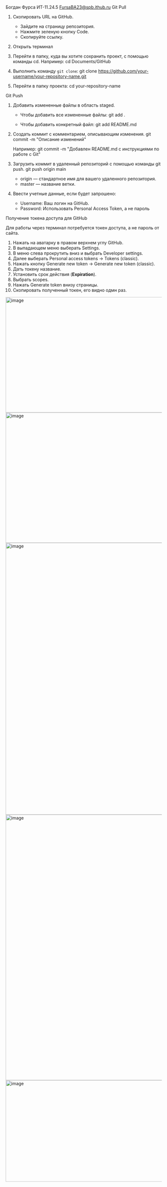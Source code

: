 Богдан Фурса
ИТ-11.24.5
FursaBA23@spb.ithub.ru
Git Pull

1.  Скопировать URL на GitHub.
    *   Зайдите на страницу репозитория.
    *   Нажмите зеленую кнопку Code.
    *   Скопируйте ссылку.

2.  Открыть терминал

3.  Перейти в папку, куда вы хотите сохранить проект, с помощью команды cd. Например:
        cd Documents/GitHub
    

4.  Выполнить команду `git clone`:
        git clone https://github.com/your-username/your-repository-name.git
    

5.  Перейти в папку проекта:
        cd your-repository-name
    

Git Push

1.  Добавить измененные файлы в область staged.
    *   Чтобы добавить все измененные файлы:
                git add .
        
    *   Чтобы добавить конкретный файл:
                git add README.md
        

2.  Создать коммит с комментарием, описывающим изменения.
        git commit -m "Описание изменений"
    
    Например: git commit -m "Добавлен README.md с инструкциями по работе с Git"

3.  Загрузить коммит в удаленный репозиторий с помощью команды git push.
        git push origin main
    
    *   origin — стандартное имя для вашего удаленного репозитория.
    *   master — название ветки.

4.  Ввести учетные данные, если будет запрошено:
    *   Username: Ваш логин на GitHub.
    *   Password: Использовать Personal Access Token, а не пароль

Получение токена доступа для GitHub

Для работы через терминал потребуется токен доступа, а не пароль от сайта.

1.  Нажать на аватарку в правом верхнем углу GitHub.
2.  В выпадающем меню выберать Settings.
3.  В меню слева прокрутить вниз и выбрать Developer settings.
4.  Далее выберать Personal access tokens -> Tokens (classic).
5.  Нажать кнопку Generate new token -> Generate new token (classic).
6.  Дать токену название.
7.  Установить срок действия (**Expiration**).
8.  Выбрать scopes.
9.  Нажать Generate token внизу страницы.
10. Скопировать полученный токен, его видно одмн раз.
<img width="1214" height="372" alt="image" src="https://github.com/user-attachments/assets/3baedeb2-852a-426e-a271-43f81d0e0e2e" />
<img width="1206" height="420" alt="image" src="https://github.com/user-attachments/assets/dfd82ae6-363e-4801-80f0-fdfb12154585" />
<img width="1227" height="876" alt="image" src="https://github.com/user-attachments/assets/887975b1-3e6f-4767-beeb-0bea1d734cf0" />
<img width="1053" height="856" alt="image" src="https://github.com/user-attachments/assets/395d39a2-6113-4d9c-8350-7f8aba9e009f" />
<img width="1189" height="327" alt="image" src="https://github.com/user-attachments/assets/99066f1c-c26e-418e-b3d4-1db921575978" />




